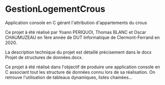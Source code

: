 # GestionLogementCrous
 Application console en C gérant l'attribution d'appartements du crous

Ce projet à été réalisé par Yoann PERIQUOI, Thomas BLANC et Oscar CHAUMUZEAU en 1ère année de DUT Informatique de Clermont-Ferrand en 2020.

La description technique du projet est détaillé précisement dans le docx Projet de structures de données.docx. 

Ce projet à été réalisé dans l'objectif de produire une application console en C associant tout les structure de données connu lors de sa réalisation.
On retrouve l'utilisation de tableaus dynamiques, listes chainées...

